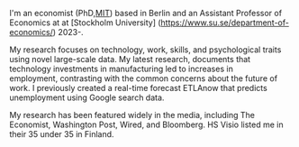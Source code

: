 I'm an economist (PhD,[MIT](https://economics.mit.edu/)) based in Berlin and an Assistant Professor of Economics at at [Stockholm University] (https://www.su.se/department-of-economics/) 2023-.  

My research focuses on technology, work, skills, and psychological traits using novel large-scale data. My latest research, documents that technology investments in manufacturing led to increases in employment, contrasting with the common concerns about the future of work. I previously created a real-time forecast ETLAnow that predicts unemployment using Google search data.

My research has been featured widely in the media, including The Economist, Washington Post, Wired, and Bloomberg. HS Visio listed me in their 35 under 35 in Finland.
